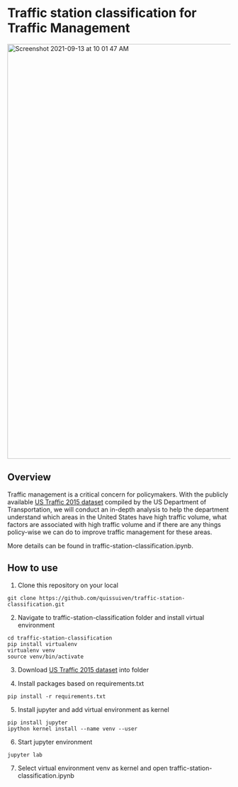 # Traffic station classification for Traffic Management

<img width="937" alt="Screenshot 2021-09-13 at 10 01 47 AM" src="https://user-images.githubusercontent.com/35477453/133013230-63bdbe32-3a45-4e19-b635-f7e9ab91a006.png">


## Overview 

Traffic management is a critical concern for policymakers. With the publicly available [US Traffic 2015 dataset](https://www.kaggle.com/jboysen/us-traffic-2015) compiled by the US Department of Transportation, we will conduct an in-depth analysis to help the department understand which areas in the United States have high traffic volume, what factors are associated with high traffic volume and if there are any things policy-wise we can do to improve traffic management for these areas.

More details can be found in traffic-station-classification.ipynb.

## How to use 

1. Clone this repository on your local

  `git clone https://github.com/quissuiven/traffic-station-classification.git `

2. Navigate to  traffic-station-classification folder and install virtual environment
  ```
  cd traffic-station-classification
  pip install virtualenv
  virtualenv venv
  source venv/bin/activate
  ```

3. Download [US Traffic 2015 dataset](https://www.kaggle.com/jboysen/us-traffic-2015) into folder
 
4. Install packages based on requirements.txt

  ```
  pip install -r requirements.txt
  ```
  
5. Install jupyter and add virtual environment as kernel

  ```
  pip install jupyter
  ipython kernel install --name venv --user
  ```
  
6. Start jupyter environment

  ```
  jupyter lab
  ```
7. Select virtual environment venv as kernel and open traffic-station-classification.ipynb
    
  
